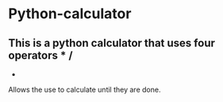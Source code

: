# Python-calculator
This is a python calculator that uses four operators 
*
/
-
+
Allows the use to calculate until they are done.
